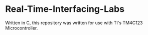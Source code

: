 # Real-Time-Interfacing-Labs
Written in C, this repository was written for use with TI's TM4C123 Microcontroller. 
